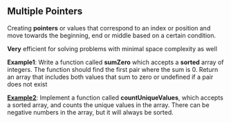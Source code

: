 ## Multiple Pointers

Creating **pointers** or values that correspond to an index or position and move towards the beginning, end or middle based on a certain condition.

**Very** efficient for solving problems with minimal space complexity as well

**Example1**: Write a function called **sumZero** which accepts a **sorted** array of integers. The function should find the first pair where the sum is 0. Return an array that includes both values that sum to zero or undefined if a pair does not exist

[**Example2**](example2): Implement a function called **countUniqueValues**, which accepts a sorted array, and counts the unique values in the array. There can be negative numbers in the array, but it will always be sorted.
